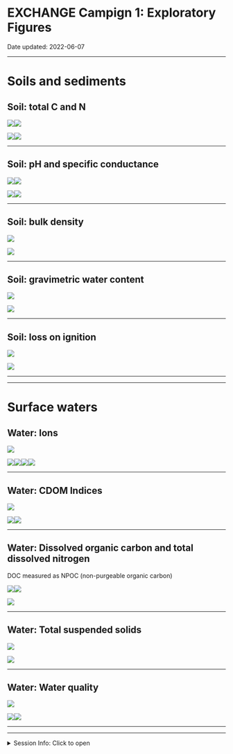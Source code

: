 EXCHANGE Campign 1: Exploratory Figures
================

Date updated: 2022-06-07

------------------------------------------------------------------------

# Soils and sediments

## Soil: total C and N

![](EC1_exploratory_graphs_files/figure-gfm/unnamed-chunk-5-1.png)<!-- -->![](EC1_exploratory_graphs_files/figure-gfm/unnamed-chunk-5-2.png)<!-- -->

![](EC1_exploratory_graphs_files/figure-gfm/tctn_map-1.png)<!-- -->![](EC1_exploratory_graphs_files/figure-gfm/tctn_map-2.png)<!-- -->

------------------------------------------------------------------------

## Soil: pH and specific conductance

![](EC1_exploratory_graphs_files/figure-gfm/pH_graphs-1.png)<!-- -->![](EC1_exploratory_graphs_files/figure-gfm/pH_graphs-2.png)<!-- -->

![](EC1_exploratory_graphs_files/figure-gfm/pH_map-1.png)<!-- -->![](EC1_exploratory_graphs_files/figure-gfm/pH_map-2.png)<!-- -->

------------------------------------------------------------------------

## Soil: bulk density

![](EC1_exploratory_graphs_files/figure-gfm/unnamed-chunk-7-1.png)<!-- -->

![](EC1_exploratory_graphs_files/figure-gfm/bd_map-1.png)<!-- -->

------------------------------------------------------------------------

## Soil: gravimetric water content

![](EC1_exploratory_graphs_files/figure-gfm/unnamed-chunk-9-1.png)<!-- -->

![](EC1_exploratory_graphs_files/figure-gfm/gwc_map-1.png)<!-- -->

------------------------------------------------------------------------

## Soil: loss on ignition

![](EC1_exploratory_graphs_files/figure-gfm/unnamed-chunk-11-1.png)<!-- -->

![](EC1_exploratory_graphs_files/figure-gfm/loi_map-1.png)<!-- -->

------------------------------------------------------------------------

------------------------------------------------------------------------

# Surface waters

## Water: Ions

![](EC1_exploratory_graphs_files/figure-gfm/unnamed-chunk-13-1.png)<!-- -->

![](EC1_exploratory_graphs_files/figure-gfm/unnamed-chunk-14-1.png)<!-- -->![](EC1_exploratory_graphs_files/figure-gfm/unnamed-chunk-14-2.png)<!-- -->![](EC1_exploratory_graphs_files/figure-gfm/unnamed-chunk-14-3.png)<!-- -->![](EC1_exploratory_graphs_files/figure-gfm/unnamed-chunk-14-4.png)<!-- -->

------------------------------------------------------------------------

## Water: CDOM Indices

![](EC1_exploratory_graphs_files/figure-gfm/unnamed-chunk-16-1.png)<!-- -->

![](EC1_exploratory_graphs_files/figure-gfm/unnamed-chunk-17-1.png)<!-- -->![](EC1_exploratory_graphs_files/figure-gfm/unnamed-chunk-17-2.png)<!-- -->

------------------------------------------------------------------------

## Water: Dissolved organic carbon and total dissolved nitrogen

DOC measured as NPOC (non-purgeable organic carbon)

![](EC1_exploratory_graphs_files/figure-gfm/unnamed-chunk-19-1.png)<!-- -->![](EC1_exploratory_graphs_files/figure-gfm/unnamed-chunk-19-2.png)<!-- -->

![](EC1_exploratory_graphs_files/figure-gfm/npoc_map-1.png)<!-- -->

------------------------------------------------------------------------

## Water: Total suspended solids

![](EC1_exploratory_graphs_files/figure-gfm/unnamed-chunk-21-1.png)<!-- -->

![](EC1_exploratory_graphs_files/figure-gfm/tss_map-1.png)<!-- -->

------------------------------------------------------------------------

## Water: Water quality

![](EC1_exploratory_graphs_files/figure-gfm/unnamed-chunk-23-1.png)<!-- -->

![](EC1_exploratory_graphs_files/figure-gfm/unnamed-chunk-24-1.png)<!-- -->![](EC1_exploratory_graphs_files/figure-gfm/unnamed-chunk-24-2.png)<!-- -->

------------------------------------------------------------------------

------------------------------------------------------------------------

<details>
<summary>
Session Info: Click to open
</summary>

Date run: 2022-06-07

    #> R version 4.1.1 (2021-08-10)
    #> Platform: x86_64-apple-darwin17.0 (64-bit)
    #> Running under: macOS Catalina 10.15.7
    #> 
    #> Matrix products: default
    #> BLAS:   /Library/Frameworks/R.framework/Versions/4.1/Resources/lib/libRblas.0.dylib
    #> LAPACK: /Library/Frameworks/R.framework/Versions/4.1/Resources/lib/libRlapack.dylib
    #> 
    #> locale:
    #> [1] en_US.UTF-8/en_US.UTF-8/en_US.UTF-8/C/en_US.UTF-8/en_US.UTF-8
    #> 
    #> attached base packages:
    #> [1] stats     graphics  grDevices utils     datasets  methods   base     
    #> 
    #> other attached packages:
    #>  [1] ggthemes_4.2.4      googlesheets4_1.0.0 janitor_2.1.0      
    #>  [4] sf_1.0-7            cowplot_1.1.1       pacman_0.5.1       
    #>  [7] forcats_0.5.1       stringr_1.4.0       dplyr_1.0.9        
    #> [10] purrr_0.3.4         readr_2.1.2         tidyr_1.2.0        
    #> [13] tibble_3.1.5        ggplot2_3.3.6       tidyverse_1.3.1    
    #> 
    #> loaded via a namespace (and not attached):
    #>  [1] fs_1.5.2               lubridate_1.8.0        httr_1.4.2            
    #>  [4] tools_4.1.1            backports_1.2.1        utf8_1.2.2            
    #>  [7] R6_2.5.1               KernSmooth_2.23-20     DBI_1.1.1             
    #> [10] colorspace_2.0-2       withr_2.5.0            tidyselect_1.1.1      
    #> [13] gridExtra_2.3          curl_4.3.2             compiler_4.1.1        
    #> [16] cli_3.3.0              rvest_1.0.1            xml2_1.3.2            
    #> [19] officer_0.4.1          labeling_0.4.2         scales_1.1.1          
    #> [22] classInt_0.4-3         proxy_0.4-26           askpass_1.1           
    #> [25] rappdirs_0.3.3         systemfonts_1.0.4      digest_0.6.27         
    #> [28] rmarkdown_2.14         pkgconfig_2.0.3        htmltools_0.5.2       
    #> [31] dbplyr_2.1.1           fastmap_1.1.0          highr_0.9             
    #> [34] rvg_0.2.5              rlang_1.0.2            readxl_1.4.0          
    #> [37] rstudioapi_0.13        generics_0.1.0         farver_2.1.0          
    #> [40] jsonlite_1.7.2         zip_2.2.0              grattantheme_0.9.1.900
    #> [43] magrittr_2.0.3         s2_1.0.7               patchwork_1.1.1       
    #> [46] Rcpp_1.0.8             munsell_0.5.0          fansi_0.5.0           
    #> [49] gdtools_0.2.4          clipr_0.7.1            lifecycle_1.0.1       
    #> [52] stringi_1.7.6          yaml_2.2.1             snakecase_0.11.0      
    #> [55] grid_4.1.1             ggrepel_0.9.1          crayon_1.4.1          
    #> [58] haven_2.4.3            hms_1.1.0              knitr_1.39            
    #> [61] pillar_1.6.2           uuid_0.1-4             wk_0.6.0              
    #> [64] reprex_2.0.1           glue_1.6.2             evaluate_0.15         
    #> [67] modelr_0.1.8           vctrs_0.4.1            tzdb_0.1.2            
    #> [70] cellranger_1.1.0       gtable_0.3.0           openssl_1.4.4         
    #> [73] assertthat_0.2.1       xfun_0.31              openxlsx_4.2.5        
    #> [76] broom_0.8.0            e1071_1.7-8            class_7.3-19          
    #> [79] googledrive_2.0.0      viridisLite_0.4.0      gargle_1.2.0          
    #> [82] units_0.7-2            ellipsis_0.3.2
